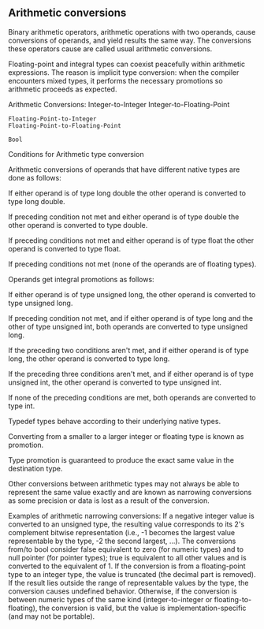 ## Arithmetic conversions

Binary arithmetic operators, arithmetic operations with two operands, cause conversions of operands, and yield results the same way. The conversions these operators cause are called usual arithmetic conversions.  


Floating-point and integral types can coexist peacefully within arithmetic
expressions. The reason is implicit type conversion: when the compiler
encounters mixed types, it performs the necessary promotions so arithmetic
proceeds as expected.


Arithmetic Conversions:
	Integer-to-Integer
	Integer-to-Floating-Point

	Floating-Point-to-Integer
	Floating-Point-to-Floating-Point

	Bool




Conditions for Arithmetic type conversion

Arithmetic conversions of operands that have different native types are done as follows:

If either operand is of type long double the other operand is converted to type long double.

If preceding condition not met and either operand is of type double the other operand is converted to type double.

If preceding conditions not met and either operand is of type float the other operand is converted to type float.

If preceding conditions not met (none of the operands are of floating types).

Operands get integral promotions as follows:

If either operand is of type unsigned long, the other operand is converted to type unsigned long.

If preceding condition not met, and if either operand is of type long and the other of type unsigned int, both operands are converted to type unsigned long.

If the preceding two conditions aren't met, and if either operand is of type long, the other operand is converted to type long.

If the preceding three conditions aren't met, and if either operand is of type unsigned int, the other operand is converted to type unsigned int.

If none of the preceding conditions are met, both operands are converted to type int.

Typedef types behave according to their underlying native types.











Converting from a smaller to a larger integer or floating type is known as promotion.

Type promotion is guaranteed to produce the exact same value in the destination type.

Other conversions between arithmetic types may not always be able to represent the same value exactly and are known as narrowing conversions as some precision or data is lost as a result of the conversion.

Examples of arithmetic narrowing conversions:
    If a negative integer value is converted to an unsigned type, the resulting value corresponds to its 2's complement bitwise representation (i.e., -1 becomes the largest value representable by the type, -2 the second largest, ...).
    The conversions from/to bool consider false equivalent to zero (for numeric types) and to null pointer (for pointer types); true is equivalent to all other values and is converted to the equivalent of 1.
    If the conversion is from a floating-point type to an integer type, the value is truncated (the decimal part is removed). If the result lies outside the range of representable values by the type, the conversion causes undefined behavior.
    Otherwise, if the conversion is between numeric types of the same kind (integer-to-integer or floating-to-floating), the conversion is valid, but the value is implementation-specific (and may not be portable).
